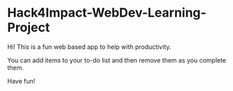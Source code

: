 # Hack4Impact-WebDev-Learning-Project

Hi! This is a fun web based app to help with productivity. 

You can add items to your to-do list and then remove them as you complete them. 

Have fun! 
